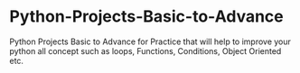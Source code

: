 # Python-Projects-Basic-to-Advance
Python Projects Basic to Advance for Practice that will help to improve your python all concept such as loops, Functions, Conditions, Object Oriented etc.
